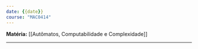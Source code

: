 ```yaml
---
date: {{date}}
course: "MAC0414"
---
```


**Matéria:** [[Autômatos, Computabilidade e Complexidade]]

---
